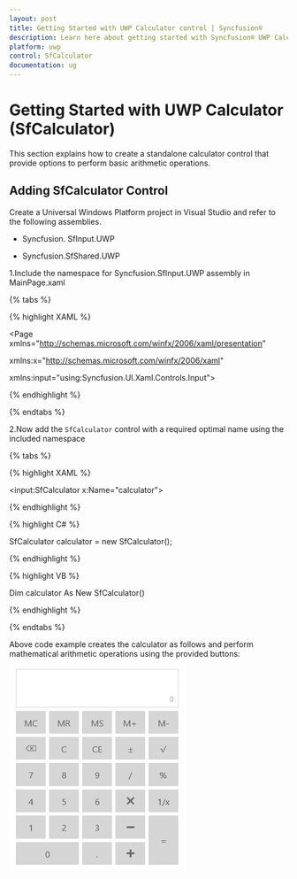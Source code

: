```yaml
---
layout: post
title: Getting Started with UWP Calculator control | Syncfusion®
description: Learn here about getting started with Syncfusion® UWP Calculator (SfCalculator) control, its elements and more.
platform: uwp
control: SfCalculator
documentation: ug
---
```


# Getting Started with UWP Calculator (SfCalculator)

This section explains how to create a standalone calculator control that provide options to perform basic arithmetic operations.

## Adding SfCalculator Control

Create a Universal Windows Platform project in Visual Studio and refer to the following assemblies.

* Syncfusion. SfInput.UWP

* Syncfusion.SfShared.UWP

1.Include the namespace for Syncfusion.SfInput.UWP assembly in MainPage.xaml

{% tabs %}

{% highlight XAML %}
 
<Page xmlns="http://schemas.microsoft.com/winfx/2006/xaml/presentation"

xmlns:x="http://schemas.microsoft.com/winfx/2006/xaml"

xmlns:input="using:Syncfusion.UI.Xaml.Controls.Input">

{% endhighlight %}

{% endtabs %}

2.Now add the `SfCalculator` control with a required optimal name using the included namespace

{% tabs %}

{% highlight XAML %}

<input:SfCalculator x:Name="calculator">

{% endhighlight %}

{% highlight C# %}

 SfCalculator calculator = new SfCalculator();

{% endhighlight %}

{% highlight VB %}

  Dim calculator As New SfCalculator()

{% endhighlight %}

{% endtabs %}

Above code example creates the calculator as follows and perform mathematical arithmetic operations using the provided buttons:

![SfCalculator](SfCalculator-images/SfCalculator-img1.jpeg)